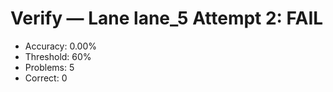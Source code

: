# Verify — Lane lane_5 Attempt 2: FAIL

- Accuracy: 0.00%
- Threshold: 60%
- Problems: 5
- Correct: 0